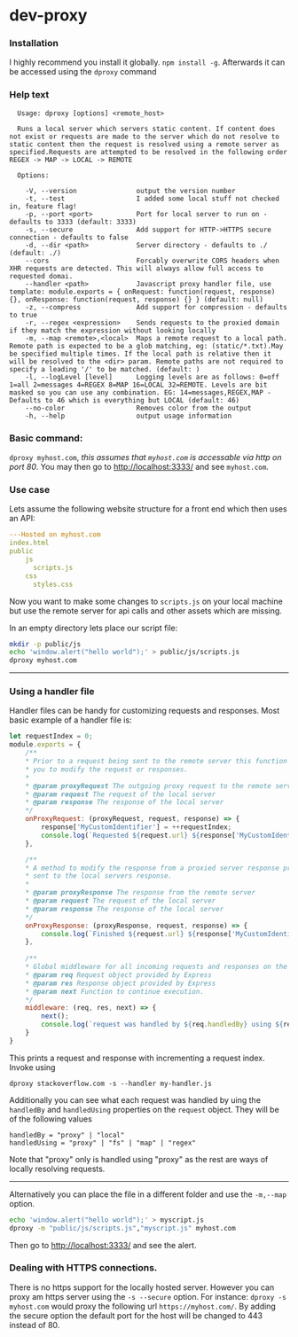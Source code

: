 # dev-proxy

### Installation

I highly recommend you install it globally. `npm install -g`. Afterwards it can be accessed using the `dproxy` command

### Help text
```
  Usage: dproxy [options] <remote_host>

  Runs a local server which servers static content. If content does not exist or requests are made to the server which do not resolve to static content then the request is resolved using a remote server as specified.Requests are attempted to be resolved in the following order REGEX -> MAP -> LOCAL -> REMOTE

  Options:

    -V, --version               output the version number
    -t, --test                  I added some local stuff not checked in, feature flag!
    -p, --port <port>           Port for local server to run on - defaults to 3333 (default: 3333)
    -s, --secure                Add support for HTTP->HTTPS secure connection - defaults to false
    -d, --dir <path>            Server directory - defaults to ./ (default: ./)
    --cors                      Forcably overwrite CORS headers when XHR requests are detected. This will always allow full access to requested domai.
    --handler <path>            Javascript proxy handler file, use template: module.exports = { onRequest: function(request, response) {}, onResponse: function(request, response) {} } (default: null)
    -z, --compress              Add support for compression - defaults to true
    -r, --regex <expression>    Sends requests to the proxied domain if they match the expression without looking locally
    -m, --map <remote>,<local>  Maps a remote request to a local path. Remote path is expected to be a glob matching, eg: (static/*.txt).May be specified multiple times. If the local path is relative then it will be resolved to the <dir> param. Remote paths are not required to specify a leading '/' to be matched. (default: )
    -l, --logLevel [level]      Logging levels are as follows: 0=off 1=all 2=messages 4=REGEX 8=MAP 16=LOCAL 32=REMOTE. Levels are bit masked so you can use any combination. EG: 14=messages,REGEX,MAP - Defaults to 46 which is everything but LOCAL (default: 46)
    --no-color                  Removes color from the output
    -h, --help                  output usage information
```

### Basic command: 
`dproxy myhost.com`, *this assumes that `myhost.com` is accessable via http on port 80*.
You may then go to [http://localhost:3333/][1] and see `myhost.com`.

### Use case
Lets assume the following website structure for a front end which then uses an API:

```yaml
---Hosted on myhost.com
index.html
public
    js
      scripts.js
    css
      styles.css
```

Now you want to make some changes to `scripts.js` on your local machine but use the remote server for
api calls and other assets which are missing.

In an empty directory lets place our script file:

```bash
mkdir -p public/js
echo 'window.alert("hello world");' > public/js/scripts.js
dproxy myhost.com
```


-------

### Using a handler file

Handler files can be handy for customizing requests and responses. Most basic example of a handler file is:

```javascript
let requestIndex = 0;
module.exports = {
    /**
    * Prior to a request being sent to the remote server this function is invoked allowing
    * you to modify the request or responses.
    * 
    * @param proxyRequest The outgoing proxy request to the remote server
    * @param request The request of the local server
    * @param response The response of the local server
    */
    onProxyRequest: (proxyRequest, request, response) => {
        response['MyCustomIdentifier'] = ++requestIndex;
        console.log(`Requested ${request.url} ${response['MyCustomIdentifier']}`);
    },

    /**
    * A method to modify the response from a proxied server response prior to it being
    * sent to the local servers response.
    * 
    * @param proxyResponse The response from the remote server
    * @param request The request of the local server
    * @param response The response of the local server
    */
    onProxyResponse: (proxyResponse, request, response) => {
        console.log(`Finished ${request.url} ${response['MyCustomIdentifier']}`);
    },
	
    /**
    * Global middleware for all incoming requests and responses on the local server.
    * @param req Request object provided by Express
    * @param res Response object provided by Express
    * @param next Function to continue execution.
    */  
    middleware: (req, res, next) => {
        next();
        console.log(`request was handled by ${req.handledBy} using ${req.handledUsing}`)
    }
}
```

This prints a request and response with incrementing a request index. Invoke using

`dproxy stackoverflow.com -s --handler my-handler.js`
 
 Additionally you can see what each request was handled by uing the `handledBy` and `handledUsing` properties 
 on the `request` object. They will be of the following values
 
    handledBy = "proxy" | "local"
    handledUsing = "proxy" | "fs" | "map" | "regex"
    
Note that "proxy" only is handled using "proxy" as the rest are ways of locally resolving requests.

-------

Alternatively you can place the file in a different folder and use the `-m,--map` option.

```bash
echo 'window.alert("hello world");' > myscript.js
dproxy -m "public/js/scripts.js","myscript.js" myhost.com
```

Then go to [http://localhost:3333/][1] and see the alert.


### Dealing with HTTPS connections.
There is no https support for the locally hosted server. However you can proxy am https server using the `-s --secure` option. For instance: `dproxy -s myhost.com` would proxy the following url `https://myhost.com/`. By adding the secure option the default port for the host will be changed to 443 instead of 80. 

[1]: http://localhost:3333/